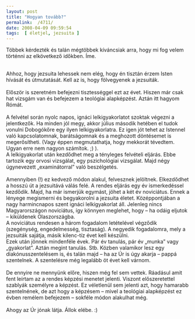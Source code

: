 ```yaml
---
layout: post
title: "Hogyan tovább?"
permalink:  /4711/ 
date: 2008-04-09 09:59:54
tags:  [ életjel, jezsuita ] 
---
```

Többek kérdezték és talán mégtöbbek kíváncsiak arra, hogy mi fog velem történni az elkövetkező időkben. &Iacute;me.

<div>&nbsp;</div><div>Ahhoz, hogy jezsuita lehessek nem elég, hogy én tisztán érzem Isten hívását és útmutatását. Kell az is, hogy fölvegyenek a jezsuiták.</div><div>&nbsp;</div><div>Először is szeretném befejezni tisztességgel ezt az évet. Hiszen már csak hat vizsgám van és befejezem a teológiai alapképzést. Aztán itt hagyom Rómát.</div><div>&nbsp;</div><div>A felvétel során nyolc napos, ignáci lelkigyakorlatot szoktak végezni a jelentkezők. Ha minden jól megy, akkor július második hetében el tudok vonulni Dobogókőre egy ilyen lelkigyakorlatra. Ez igen jót tehet az Istennel való kapcsolatomnak, barátságomnak és a meghozott döntésemet is megerősítheti. (Vagy éppen megmutathatja, hogy mekkorát tévedtem. Ugyan erre nem nagyon számítok. ;) ).</div><div>A lelkigyakorlat után kezdődhet meg a tényleges felvételi eljárás. Ebbe tartozik egy orvosi vizsgálat, egy pszichológiai vizsgálat. Majd négy úgynevezett &bdquo;examinátorral&rdquo; való beszélgetés.</div><div>&nbsp;</div><div>Amennyiben (!) ez kedvező módon alakul, felvesznek jelöltnek. Elkezdődhet a hosszú út a jezsuitává válás felé. A rendes eljárás egy év ismerkedéssel kezdődik. Majd, ha már ismerjük egymást, jöhet a két év noviciátus. Ennek a lényege megismerni és begyakorolni a jezsuita életet. Középpontjában a nagy harmincnapos szent ignáci lelkigyakorlat áll. Jelenleg nincs Magyarországon noviciátus, így könnyen meglehet, hogy &ndash; ha odáig eljutok &ndash; kiküldenek Olaszországba.</div><div>A noviciátus rendesen a három fogadalom letételével végződik (szegénység, engedelmesség, tisztaság). A negyedik fogadalomra, mely a jezsuiták sajátja, másik kilenc-tíz évet kell készülni.</div><div>Ezek után jönnek mindenféle évek. Pár év tanulás, pár év &bdquo;munka&rdquo; vagy &bdquo;gyakorlat&rdquo;. Aztán megint tanulás. Stb. Közben valamikor lesz egy diakónusszentelésem is, és talán majd &ndash; ha az Úr is úgy akarja &ndash; pappá szentelnek. A szentelésre még legalább öt évet kell várnom.</div><div>&nbsp;</div><div>De ennyire ne mennyünk előre, hiszen még fel sem vettek. Ráadásul amit fent leírtam az a rendes képzési menetet jelenti. Viszont előszeretettel szablyák személyre a képzést. Ez véletlenül sem jelenti azt, hogy hamarabb szentelnének, de azt hogy a képzésem &ndash; mivel a teológiai alapképzést ez évben remélem befejezem &ndash; sokféle módon alakulhat még.</div><div>&nbsp;</div><div>Ahogy az Úr jónak látja. Állok elébe. :)</div>&nbsp;

